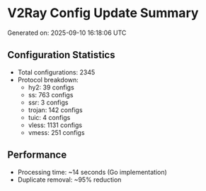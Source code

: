 # V2Ray Config Update Summary
Generated on: 2025-09-10 16:18:06 UTC

## Configuration Statistics
- Total configurations: 2345
- Protocol breakdown:
  - hy2: 39 configs
  - ss: 763 configs
  - ssr: 3 configs
  - trojan: 142 configs
  - tuic: 4 configs
  - vless: 1131 configs
  - vmess: 251 configs

## Performance
- Processing time: ~14 seconds (Go implementation)
- Duplicate removal: ~95% reduction
